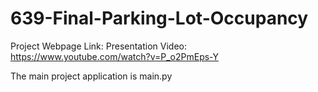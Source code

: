 # 639-Final-Parking-Lot-Occupancy

Project Webpage Link:
Presentation Video: https://www.youtube.com/watch?v=P_o2PmEps-Y

The main project application is main.py
